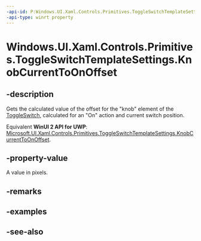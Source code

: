 ```yaml
---
-api-id: P:Windows.UI.Xaml.Controls.Primitives.ToggleSwitchTemplateSettings.KnobCurrentToOnOffset
-api-type: winrt property
---
```


<!-- Property syntax
public double KnobCurrentToOnOffset { get; }
-->

# Windows.UI.Xaml.Controls.Primitives.ToggleSwitchTemplateSettings.KnobCurrentToOnOffset

## -description
Gets the calculated value of the offset for the "knob" element of the [ToggleSwitch](../windows.ui.xaml.controls/toggleswitch.md), calculated for an "On" action and current switch position.

Equivalent **WinUI 2 API for UWP**: [Microsoft.UI.Xaml.Controls.Primitives.ToggleSwitchTemplateSettings.KnobCurrentToOnOffset](/windows/winui/api/microsoft.ui.xaml.controls.primitives.toggleswitchtemplatesettings.knobcurrenttoonoffset).

## -property-value
A value in pixels.

## -remarks

## -examples

## -see-also
